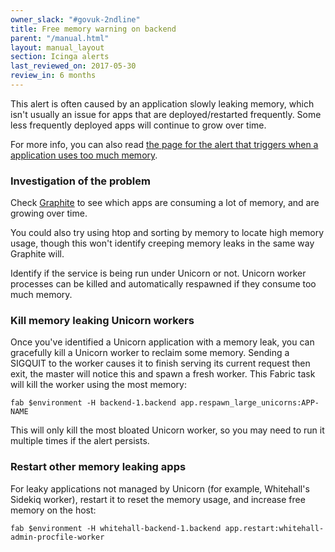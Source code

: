 ```yaml
---
owner_slack: "#govuk-2ndline"
title: Free memory warning on backend
parent: "/manual.html"
layout: manual_layout
section: Icinga alerts
last_reviewed_on: 2017-05-30
review_in: 6 months
---
```


This alert is often caused by an application slowly leaking memory, which
isn't usually an issue for apps that are deployed/restarted frequently.
Some less frequently deployed apps will continue to grow over time.

For more info, you can also read [the page for the alert that triggers
when a application uses too much memory][mem].

[mem]: /manual/alerts/high-memory-for-application.html

### Investigation of the problem

Check
[Graphite](https://graphite.publishing.service.gov.uk/render/?width=1133&height=630&_salt=1413553577.366&from=-24days&hideLegend=false&target=highestAverage%28backend-1_backend.processes-*.ps_rss%2C5%29)
to see which apps are consuming a lot of memory, and are growing over
time.

You could also try using htop and sorting by memory to locate high
memory usage, though this won't identify creeping memory leaks in the
same way Graphite will.

Identify if the service is being run under Unicorn or not. Unicorn
worker processes can be killed and automatically respawned if they
consume too much memory.

### Kill memory leaking Unicorn workers

Once you've identified a Unicorn application with a memory leak, you can
gracefully kill a Unicorn worker to reclaim some memory. Sending a
SIGQUIT to the worker causes it to finish serving its current request
then exit, the master will notice this and spawn a fresh worker. This
Fabric task will kill the worker using the most memory:

    fab $environment -H backend-1.backend app.respawn_large_unicorns:APP-NAME

This will only kill the most bloated Unicorn worker, so you may need to
run it multiple times if the alert persists.

### Restart other memory leaking apps

For leaky applications not managed by Unicorn (for example, Whitehall's
Sidekiq worker), restart it to reset the memory usage, and increase free
memory on the host:

    fab $environment -H whitehall-backend-1.backend app.restart:whitehall-admin-procfile-worker
